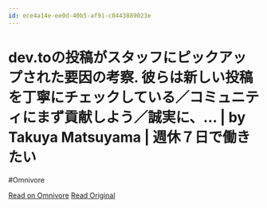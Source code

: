 ```yaml
---
id: ece4a14e-ee0d-40b5-af91-c0443889023e
---
```


# dev.toの投稿がスタッフにピックアップされた要因の考察. 彼らは新しい投稿を丁寧にチェックしている／コミュニティにまず貢献しよう／誠実に、… | by Takuya Matsuyama | 週休７日で働きたい
#Omnivore

[Read on Omnivore](https://omnivore.app/me/dev-to-by-takuya-matsuyama-18ef14357e6)
[Read Original](https://blog.craftz.dog/small-tip-on-how-to-get-your-article-covered-on-dev-to-7fbb55cbff99)


